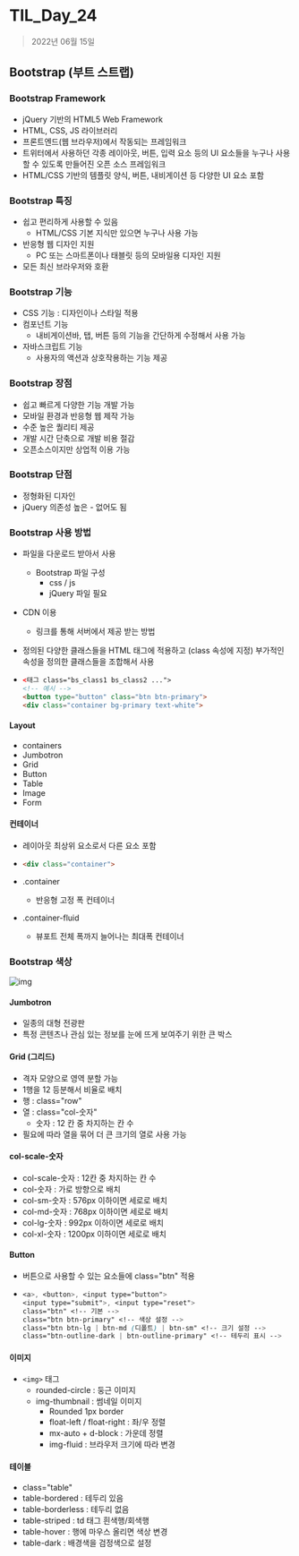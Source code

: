 # TIL_Day_24

> 2022년 06월 15일

## Bootstrap (부트 스트랩)

### Bootstrap Framework

- jQuery 기반의 HTML5 Web Framework
- HTML, CSS, JS 라이브러리
- 프론트엔드(웹 브라우저)에서 작동되는 프레임워크
- 트위터에서 사용하던 각종 레이아웃, 버튼, 입력 요소 등의 UI 요소들을 누구나 사용할 수 있도록 만들어진 오픈 소스 프레임워크
- HTML/CSS 기반의 템플릿 양식, 버튼, 내비게이션 등 다양한 UI 요소 포함

### Bootstrap 특징

- 쉽고 편리하게 사용할 수 있음
  - HTML/CSS 기본 지식만 있으면 누구나 사용 가능
- 반응형 웹 디자인 지원
  - PC 또는 스마트폰이나 태블릿 등의 모바일용 디자인 지원
- 모든 최신 브라우저와 호환

### Bootstrap 기능

- CSS 기능 : 디자인이나 스타일 적용
- 컴포넌트 기능
  - 내비게이션바, 탭, 버튼 등의 기능을 간단하게 수정해서 사용 가능
- 자바스크립트 기능
  - 사용자의 액션과 상호작용하는 기능 제공

### Bootstrap 장점

- 쉽고 빠르게 다양한 기능 개발 가능
- 모바일 환경과 반응형 웹 제작 가능
- 수준 높은 퀄리티 제공
- 개발 시간 단축으로 개발 비용 절감
- 오픈소스이지만 상업적 이용 가능

### Bootstrap 단점

- 정형화된 디자인
- jQuery 의존성 높은 - 없어도 됨

### Bootstrap 사용 방법

- 파일을 다운로드 받아서 사용

  - Bootstrap 파일 구성
    - css / js
    - jQuery 파일 필요

- CDN 이용

  - 링크를 통해 서버에서 제공 받는 방법

- 정의된 다양한 클래스들을 HTML 태그에 적용하고 (class 속성에 지정) 부가적인 속성을 정의한 클래스들을 조합해서 사용

- ```html
  <태그 class="bs_class1 bs_class2 ...">
  <!-- 예시 -->
  <button type="button" class="btn btn-primary">
  <div class="container bg-primary text-white">
  ```

#### Layout

- containers
- Jumbotron
- Grid
- Button
- Table
- Image
- Form

#### 컨테이너

- 레이아웃 최상위 요소로서 다른 요소 포함

- ```html
  <div class="container">

- .container

  - 반응형 고정 폭 컨테이너

- .container-fluid

  - 뷰포트 전체 폭까지 늘어나는 최대폭 컨테이너

### Bootstrap 색상

![img](https://lh6.googleusercontent.com/2MJegjRyK4YrDDhWhmX4h2VE_oFvCVqIEXQSr7a0JtXTokoAFIRDTa-sGv0BDYL0xc1WgNeFRMpne4rMPxcEc8u_IWi79jdYs3TTCi05QMhIr7rWYm30ECwcNtQCRYGNIk0tPjI)

#### Jumbotron

- 일종의 대형 전광판
- 특정 콘텐츠나 관심 있는 정보를 눈에 뜨게 보여주기 위한 큰 박스

#### Grid (그리드)

- 격자 모양으로 영역 분할 가능
- 1행을 12 등분해서 비율로 배치
- 행 : class="row"
- 열 : class="col-숫자"
  - 숫자 : 12 칸 중 차지하는 칸 수
- 필요에 따라 열을 묶어 더 큰 크기의 열로 사용 가능

#### col-scale-숫자

- col-scale-숫자 : 12칸 중 차지하는 칸 수
- col-숫자 : 가로 방향으로 배치
- col-sm-숫자 : 576px 이하이면 세로로 배치
- col-md-숫자 : 768px 이하이면 세로로 배치
- col-lg-숫자 : 992px 이하이면 세로로 배치
- col-xl-숫자 : 1200px 이하이면 세로로 배치

#### Button

- 버튼으로 사용할 수 있는 요소들에 class="btn" 적용

- ```css
  <a>, <button>, <input type="button">
  <input type="submit">, <input type="reset">
  class="btn" <!-- 기본 -->
  class="btn btn-primary" <!-- 색상 설정 -->
  class="btn btn-lg | btn-md (디폴트) | btn-sm" <!-- 크기 설정 -->
  class="btn-outline-dark | btn-outline-primary" <!-- 테두리 표시 -->

#### 이미지

- `<img>` 태그
  - rounded-circle : 둥근 이미지
  - img-thumbnail : 썸네일 이미지
    - Rounded 1px border
    - float-left / float-right : 좌/우 정렬
    - mx-auto + d-block : 가운데 정렬
    - img-fluid : 브라우저 크기에 따라 변경

#### 테이블

- class="table"
- table-bordered : 테두리 있음
- table-borderless : 테두리 없음
- table-striped : td 태그 흰색행/회색행
- table-hover : 행에 마우스 올리면 색상 변경
- table-dark : 배경색을 검정색으로 설정